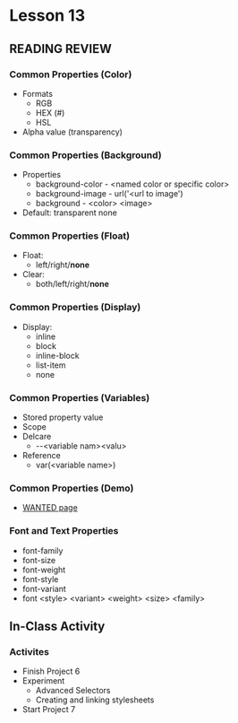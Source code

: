 # Lesson 13
    
## READING REVIEW

### Common Properties (Color)

* Formats
    * RGB
    * HEX (#)
    * HSL
* Alpha value (transparency)

### Common Properties (Background)

* Properties
    * background-color - \<named color or specific color\>
    * background-image - url('<url to image')
    * background - \<color\> \<image\>
* Default: transparent none

### Common Properties (Float)

* Float:
    * left/right/**none**
* Clear:
    * both/left/right/**none**

### Common Properties (Display)

* Display:
    * inline
    * block
    * inline-block
    * list-item
    * none

### Common Properties (Variables)

* Stored property value
* Scope
* Delcare
    * --\<variable nam\>\<valu\>
* Reference
    * var(\<variable name\>)

### Common Properties (Demo)

* [WANTED page](https://sanchez-s.github.io/bacs200/wanted.html)

### Font and Text Properties

* font-family
* font-size
* font-weight
* font-style
* font-variant
* font \<style\> \<variant\> \<weight\> \<size\> \<family\>

## In-Class Activity

### Activites

* Finish Project 6
* Experiment
    * Advanced Selectors
    * Creating and linking stylesheets
* Start Project 7
